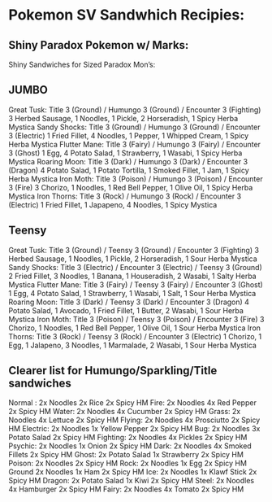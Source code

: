 # Pokemon SV Sandwhich Recipies: 


## Shiny Paradox Pokemon w/ Marks: 
Shiny Sandwiches for Sized Paradox Mon’s:

## JUMBO

Great Tusk: Title 3 (Ground) / Humungo 3 (Ground) / Encounter 3 (Fighting)
3 Herbed Sausage, 1 Noodles, 1 Pickle, 2 Horseradish, 1 Spicy Herba Mystica
Sandy Shocks: Title 3 (Ground) / Humungo 3 (Ground) / Encounter 3 (Electric)
1 Fried Fillet, 4 Noodles, 1 Pepper, 1 Whipped Cream, 1 Spicy Herba Mystica
Flutter Mane: Title 3 (Fairy) / Humungo 3 (Fairy) / Encounter 3 (Ghost)
1 Egg, 4 Potato Salad, 1 Strawberry, 1 Wasabi, 1 Spicy Herba Mystica
Roaring Moon: Title 3 (Dark) / Humungo 3 (Dark) / Encounter 3 (Dragon)
4 Potato Salad, 1 Potato Tortilla, 1 Smoked Fillet, 1 Jam, 1 Spicy Herba Mystica
Iron Moth: Title 3 (Poison) / Humungo 3 (Poison) / Encounter 3 (Fire)
3 Chorizo, 1 Noodles, 1 Red Bell Pepper, 1 Olive Oil, 1 Spicy Herba Mystica
Iron Thorns: Title 3 (Rock) / Humungo 3 (Rock) / Encounter 3 (Electric)
1 Fried Fillet, 1 Japapeno, 4 Noodles, 1 Spicy Mystica

## Teensy

Great Tusk: Title 3 (Ground) / Teensy 3 (Ground) / Encounter 3 (Fighting)
3 Herbed Sausage, 1 Noodles, 1 Pickle, 2 Horseradish, 1 Sour Herba Mystica
Sandy Shocks: Title 3 (Electric) / Encounter 3 (Electric) / Teensy 3 (Ground)
2 Fried Fillet, 3 Noodles, 1 Banana, 1 Houseradish, 2 Wasabi, 1 Salty Herba Mystica
Flutter Mane: Title 3 (Fairy) / Teensy 3 (Fairy) / Encounter 3 (Ghost)
1 Egg, 4 Potato Salad, 1 Strawberry, 1 Wasabi, 1 Salt, 1 Sour Herba Mystica
Roaring Moon: Title 3 (Dark) / Teensy 3 (Dark) / Encounter 3 (Dragon)
4 Potato Salad, 1 Avocado, 1 Fried Fillet, 1 Butter, 2 Wasabi, 1 Sour Herba Mystica
Iron Moth: Title 3 (Poison) / Teensy 3 (Poison) / Encounter 3 (Fire)
3 Chorizo, 1 Noodles, 1 Red Bell Pepper, 1 Olive Oil, 1 Sour Herba Mystica
Iron Thorns: Title 3 (Rock) / Teensy 3 (Rock) / Encounter 3 (Electric)
1 Chorizo, 1 Egg, 1 Jalapeno, 3 Noodles, 1 Marmalade, 2 Wasabi, 1 Sour Herba Mystica


## Clearer list for Humungo/Sparkling/Title sandwiches

Normal : 2x Noodles 2x Rice 2x Spicy HM
Fire: 2x Noodles 4x Red Pepper 2x Spicy HM
Water: 2x Noodles 4x Cucumber 2x Spicy HM
Grass: 2x Noodles 4x Lettuce 2x Spicy HM
Flying: 2x Noodles 4x Prosciutto 2x Spicy HM
Electric: 2x Noodles 1x Yellow Pepper 2x Spicy HM
Bug: 2x Noodles 3x Potato Salad 2x Spicy HM 
Fighting: 2x Noodles 4x Pickles 2x Spicy HM 
Psychic: 2x Noodles 1x Onion 2x Spicy HM
Dark: 2x Noodles 4x Smoked Fillets 2x Spicy HM
Ghost: 2x Potato Salad 1x Strawberry 2x Spicy HM
Poison: 2x Noodles 2x Spicy HM
Rock: 2x Noodles 1x Egg 2x Spicy HM
Ground 2x Noodles 1x Ham 2x Spicy HM
Ice: 2x Noodles 1x Klawf Stick 2x Spicy HM
Dragon: 2x Potato Salad 1x Kiwi 2x Spicy HM
Steel: 2x Noodles 4x Hamburger 2x Spicy HM
Fairy: 2x Noodles 4x Tomato 2x Spicy HM
